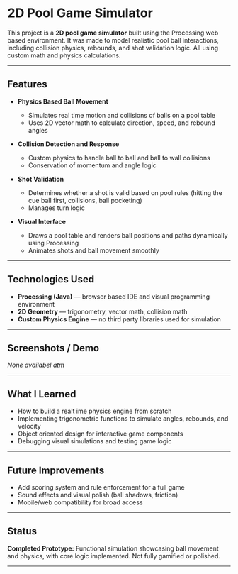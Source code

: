 # 2D Pool Game Simulator

This project is a **2D pool game simulator** built using the Processing web based environment. It was made to model realistic pool ball interactions, including collision physics, rebounds, and shot validation logic. All using custom math and physics calculations.

---

## Features

- **Physics Based Ball Movement**
  - Simulates real time motion and collisions of balls on a pool table
  - Uses 2D vector math to calculate direction, speed, and rebound angles

- **Collision Detection and Response**
  - Custom physics to handle ball to ball and ball to wall collisions
  - Conservation of momentum and angle logic

- **Shot Validation**
  - Determines whether a shot is valid based on pool rules (hitting the cue ball first, collisions, ball pocketing)
  - Manages turn logic

- **Visual Interface**
  - Draws a pool table and renders ball positions and paths dynamically using Processing
  - Animates shots and ball movement smoothly

---

## Technologies Used

- **Processing (Java)** — browser based IDE and visual programming environment
- **2D Geometry** — trigonometry, vector math, collision math
- **Custom Physics Engine** — no third party libraries used for simulation

---

## Screenshots / Demo

*None availabel atm*

---

## What I Learned

- How to build a realt ime physics engine from scratch
- Implementing trigonometric functions to simulate angles, rebounds, and velocity
- Object oriented design for interactive game components
- Debugging visual simulations and testing game logic

---

## Future Improvements

- Add scoring system and rule enforcement for a full game
- Sound effects and visual polish (ball shadows, friction)
- Mobile/web compatibility for broad access

---

## Status

**Completed Prototype:** Functional simulation showcasing ball movement and physics, with core logic implemented. Not fully gamified or polished.

---